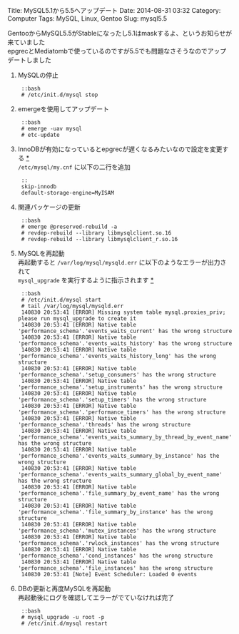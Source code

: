Title: MySQL5.1から5.5へアップデート
Date: 2014-08-31 03:32
Category: Computer
Tags: MySQL, Linux, Gentoo
Slug: mysql5.5

GentooからMySQL5.5がStableになったし5.1はmaskするよ、というお知らせが来ていました  
epgrecとMediatombで使っているのですが5.5でも問題なさそうなのでアップデートしました

1. MySQLの停止

        ::bash
        # /etc/init.d/mysql stop

1. emergeを使用してアップデート

        ::bash
        # emerge -uav mysql
        # etc-update

1. InnoDBが有効になっているとepgrecが遅くなるみたいなので設定を変更する [*](http://sarami.pv.s-labo.com/blog/zatta/?p=221)  
`/etc/mysql/my.cnf` に以下の二行を追加

        ::
        skip-innodb
        default-storage-engine=MyISAM

1. 関連パッケージの更新

        ::bash
        # emerge @preserved-rebuild -a
        # revdep-rebuild --library libmysqlclient.so.16
        # revdep-rebuild --library libmysqlclient_r.so.16

1. MySQLを再起動  
再起動すると `/var/log/mysql/mysqld.err` に以下のようなエラーが出力されて  
`mysql_upgrade` を実行するように指示されます [*](http://server-setting.info/centos/mysql5-1_mysql5-5_upgrade.html)

        ::bash
        # /etc/init.d/mysql start
        # tail /var/log/mysql/mysqld.err
        140830 20:53:41 [ERROR] Missing system table mysql.proxies_priv; please run mysql_upgrade to create it
        140830 20:53:41 [ERROR] Native table 'performance_schema'.'events_waits_current' has the wrong structure
        140830 20:53:41 [ERROR] Native table 'performance_schema'.'events_waits_history' has the wrong structure
        140830 20:53:41 [ERROR] Native table 'performance_schema'.'events_waits_history_long' has the wrong structure
        140830 20:53:41 [ERROR] Native table 'performance_schema'.'setup_consumers' has the wrong structure
        140830 20:53:41 [ERROR] Native table 'performance_schema'.'setup_instruments' has the wrong structure
        140830 20:53:41 [ERROR] Native table 'performance_schema'.'setup_timers' has the wrong structure
        140830 20:53:41 [ERROR] Native table 'performance_schema'.'performance_timers' has the wrong structure
        140830 20:53:41 [ERROR] Native table 'performance_schema'.'threads' has the wrong structure
        140830 20:53:41 [ERROR] Native table 'performance_schema'.'events_waits_summary_by_thread_by_event_name' has the wrong structure
        140830 20:53:41 [ERROR] Native table 'performance_schema'.'events_waits_summary_by_instance' has the wrong structure
        140830 20:53:41 [ERROR] Native table 'performance_schema'.'events_waits_summary_global_by_event_name' has the wrong structure
        140830 20:53:41 [ERROR] Native table 'performance_schema'.'file_summary_by_event_name' has the wrong structure
        140830 20:53:41 [ERROR] Native table 'performance_schema'.'file_summary_by_instance' has the wrong structure
        140830 20:53:41 [ERROR] Native table 'performance_schema'.'mutex_instances' has the wrong structure
        140830 20:53:41 [ERROR] Native table 'performance_schema'.'rwlock_instances' has the wrong structure
        140830 20:53:41 [ERROR] Native table 'performance_schema'.'cond_instances' has the wrong structure
        140830 20:53:41 [ERROR] Native table 'performance_schema'.'file_instances' has the wrong structure
        140830 20:53:41 [Note] Event Scheduler: Loaded 0 events

1. DBの更新と再度MySQLを再起動  
再起動後にログを確認してエラーがでていなければ完了

        ::bash
        # mysql_upgrade -u root -p
        # /etc/init.d/mysql restart

